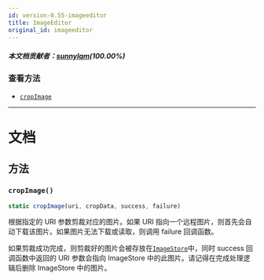 ```yaml
---
id: version-0.55-imageeditor
title: ImageEditor
original_id: imageeditor
---
```

##### 本文档贡献者：[sunnylqm](https://github.com/search?q=sunnylqm%40qq.com+in%3Aemail&type=Users)(100.00%)

### 查看方法

* [`cropImage`](imageeditor.md#cropimage)

---

# 文档

## 方法

### `cropImage()`

```jsx
static cropImage(uri, cropData, success, failure)
```

根据指定的 URI 参数剪裁对应的图片。如果 URI 指向一个远程图片，则首先会自动下载该图片。如果图片无法下载或读取，则调用 failure 回调函数。

如果剪裁成功完成，则剪裁好的图片会被存放在[`ImageStore`](imagestore.md)中，同时 success 回调函数中返回的 URI 参数会指向 ImageStore 中的此图片。请记得在完成处理逻辑后删除 ImageStore 中的图片。
